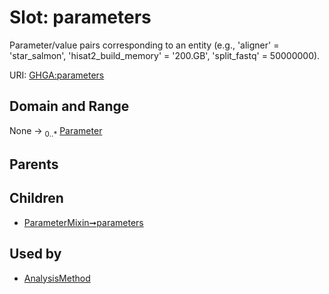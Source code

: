 
# Slot: parameters


Parameter/value pairs corresponding to an entity (e.g., 'aligner' = 'star_salmon',  'hisat2_build_memory' = '200.GB', 'split_fastq' = 50000000).

URI: [GHGA:parameters](https://w3id.org/GHGA/parameters)


## Domain and Range

None &#8594;  <sub>0..\*</sub> [Parameter](Parameter.md)

## Parents


## Children

 *  [ParameterMixin➞parameters](ParameterMixin_parameters.md)

## Used by

 * [AnalysisMethod](AnalysisMethod.md)
